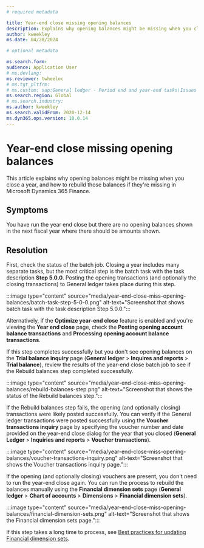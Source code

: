 ```yaml
---
# required metadata

title: Year-end close missing opening balances 
description: Explains why opening balances might be missing when you close a year, and how to rebuild those balances if they're missing in Microsoft Dynamics 365 Finance.
author: kweekley
ms.date: 04/28/2024

# optional metadata

ms.search.form: 
audience: Application User
# ms.devlang: 
ms.reviewer: twheeloc
# ms.tgt_pltfrm: 
# ms.custom: sap:General ledger - Period end and year-end tasks\Issues with year-end close
ms.search.region: Global 
# ms.search.industry: 
ms.author: kweekley
ms.search.validFrom: 2020-12-14
ms.dyn365.ops.version: 10.0.14
---
```

# Year-end close missing opening balances

This article explains why opening balances might be missing when you close a year, and how to rebuild those balances if they're missing in Microsoft Dynamics 365 Finance.

## Symptoms

You have run the year end close but there are no opening balances shown in the next fiscal year where there should be amounts shown.

## Resolution

First, check the status of the batch job. Closing a year includes many separate tasks, but the most critical step is the batch task with the task description **Step 5.0.0**. Posting the opening transactions (and optionally the closing transactions) to General ledger takes place during this step. 

:::image type="content" source="media/year-end-close-miss-opening-balances/batch-task-step-5-0-0.png" alt-text="Screenshot that shows batch task with the task description Step 5.0.0.":::

Alternatively, if the **Optimize year-end close** feature is enabled and you're viewing the **Year end close** page, check the **Posting opening account balance transactions** and **Processing opening account balance transactions**.

If this step completes successfully but you don't see opening balances on the **Trial balance inquiry** page (**General ledger** > **Inquires and reports** > **Trial balance**), review the results of the year-end close batch job to see if the Rebuild balances step completed successfully.

:::image type="content" source="media/year-end-close-miss-opening-balances/rebuild-balances-step.png" alt-text="Screenshot that shows the status of the Rebuild balances step.":::

If the Rebuild balances step fails, the opening (and optionally closing) transactions were likely posted successfully. You can verify if the General ledger transactions were posted successfully using the **Voucher transactions inquiry** page by specifying the voucher number and date provided on the year-end close dialog for the year that you closed (**General Ledger** > **Inquiries and reports** > **Voucher transactions**).

:::image type="content" source="media/year-end-close-miss-opening-balances/voucher-transactions-inquiry.png" alt-text="Screenshot that shows the Voucher transactions inquiry page.":::

If the opening (and optionally closing) vouchers are present, you don't need to run the year-end close again. You can run the process to rebuild the balances manually using the **Financial dimension sets** page (**General ledger** > **Chart of accounts** > **Dimensions** > **Financial dimension sets**).

:::image type="content" source="media/year-end-close-miss-opening-balances/financial-dimension-sets.png" alt-text="Screenshot that shows the Financial dimension sets page.":::

If this step takes a long time to process, see [Best practices for updating Financial dimension sets](https://community.dynamics.com/blogs/post/?postid=0864032e-99ee-461d-885b-f3d9de6b6bae).
